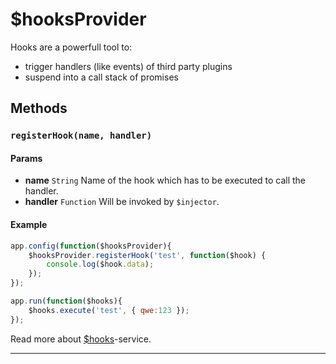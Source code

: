 # $hooksProvider

Hooks are a powerfull tool to:

- trigger handlers (like events) of third party plugins
- suspend into a call stack of promises


## Methods

### `registerHook(name, handler)`


#### Params
- **name** `String` Name of the hook which has to be executed to call the handler.
- **handler** `Function` Will be invoked by `$injector`.

#### Example

```javascript
app.config(function($hooksProvider){
	$hooksProvider.registerHook('test', function($hook) {
		console.log($hook.data);
	});
});

app.run(function($hooks){
	$hooks.execute('test', { qwe:123 });
});
```

Read more about [$hooks](#/docs/hooks)-service.

------------------------------------------------------------

